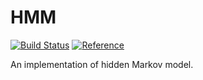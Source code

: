 # HMM

[![Build Status](https://travis-ci.org/wangkuiyi/hmm.png?branch=master)](https://travis-ci.org/wangkuiyi/hmm)
[![Reference](https://godoc.org/github.com/wangkuiyi/hmm?status.svg)](http://godoc.org/github.com/wangkuiyi/hmm)

An implementation of hidden Markov model.
